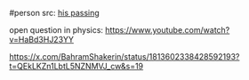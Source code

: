 #person 
src: [his passing](http://wavefunction.fieldofscience.com/2021/07/steven-weinberg-1933-2021.html) 

open question in physics: https://www.youtube.com/watch?v=HaBd3HJ23YY

https://x.com/BahramShakerin/status/1813602338428592193?t=QEkLKZn1LbtL5NZNMVJ_cw&s=19

